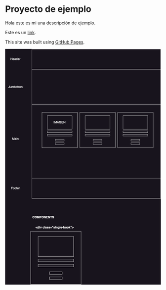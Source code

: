 # Proyecto de ejemplo 

Hola este es mi una descripción de ejemplo.

Este es un [link](https://mikenieva.com).

This site was built using [GitHub Pages](https://pages.github.com/).

![Planeación de proyecto](./assets/docs/planeacion.png)
